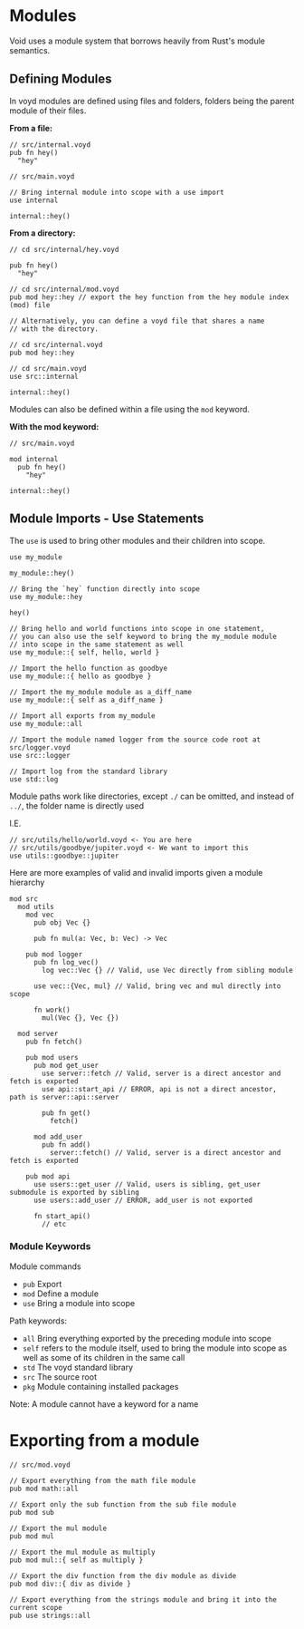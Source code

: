 # Modules

Void uses a module system that borrows heavily from Rust's module semantics.

## Defining Modules

In voyd modules are defined using files and folders, folders being
the parent module of their files.

**From a file:**

```voyd
// src/internal.voyd
pub fn hey()
  "hey"
```

```voyd
// src/main.voyd

// Bring internal module into scope with a use import
use internal

internal::hey()
```

**From a directory:**

```voyd
// cd src/internal/hey.voyd

pub fn hey()
  "hey"

// cd src/internal/mod.voyd
pub mod hey::hey // export the hey function from the hey module index (mod) file

// Alternatively, you can define a voyd file that shares a name
// with the directory.

// cd src/internal.voyd
pub mod hey::hey

// cd src/main.voyd
use src::internal

internal::hey()
```

Modules can also be defined within a file using the `mod` keyword.

**With the mod keyword:**

```voyd
// src/main.voyd

mod internal
  pub fn hey()
    "hey"

internal::hey()
```

## Module Imports - Use Statements

The `use` is used to bring other modules and their children into scope.

```voyd
use my_module

my_module::hey()

// Bring the `hey` function directly into scope
use my_module::hey

hey()

// Bring hello and world functions into scope in one statement,
// you can also use the self keyword to bring the my_module module
// into scope in the same statement as well
use my_module::{ self, hello, world }

// Import the hello function as goodbye
use my_module::{ hello as goodbye }

// Import the my_module module as a_diff_name
use my_module::{ self as a_diff_name }

// Import all exports from my_module
use my_module::all

// Import the module named logger from the source code root at src/logger.voyd
use src::logger

// Import log from the standard library
use std::log
```

Module paths work like directories, except `./` can be omitted, and instead
of `../`, the folder name is directly used

I.E.
```voyd
// src/utils/hello/world.voyd <- You are here
// src/utils/goodbye/jupiter.voyd <- We want to import this
use utils::goodbye::jupiter
```


Here are more examples of valid and invalid imports given a module hierarchy
```voyd
mod src
  mod utils
    mod vec
      pub obj Vec {}

      pub fn mul(a: Vec, b: Vec) -> Vec

    pub mod logger
      pub fn log_vec()
        log vec::Vec {} // Valid, use Vec directly from sibling module

      use vec::{Vec, mul} // Valid, bring vec and mul directly into scope

      fn work()
        mul(Vec {}, Vec {})

  mod server
    pub fn fetch()

    pub mod users
      pub mod get_user
        use server::fetch // Valid, server is a direct ancestor and fetch is exported
        use api::start_api // ERROR, api is not a direct ancestor, path is server::api::server

        pub fn get()
          fetch()

      mod add_user
        pub fn add()
          server::fetch() // Valid, server is a direct ancestor and fetch is exported

    pub mod api
      use users::get_user // Valid, users is sibling, get_user submodule is exported by sibling
      use users::add_user // ERROR, add_user is not exported

      fn start_api()
        // etc
```

### Module Keywords

Module commands
- `pub` Export
- `mod` Define a module
- `use` Bring a module into scope

Path keywords:
- `all` Bring everything exported by the preceding module into scope
- `self` refers to the module itself, used to bring the module into scope as well as some of its children in the same call
- `std` The voyd standard library
- `src` The source root
- `pkg` Module containing installed packages

Note: A module cannot have a keyword for a name

# Exporting from a module


```voyd
// src/mod.voyd

// Export everything from the math file module
pub mod math::all

// Export only the sub function from the sub file module
pub mod sub

// Export the mul module
pub mod mul

// Export the mul module as multiply
pub mod mul::{ self as multiply }

// Export the div function from the div module as divide
pub mod div::{ div as divide }

// Export everything from the strings module and bring it into the current scope
pub use strings::all
```
